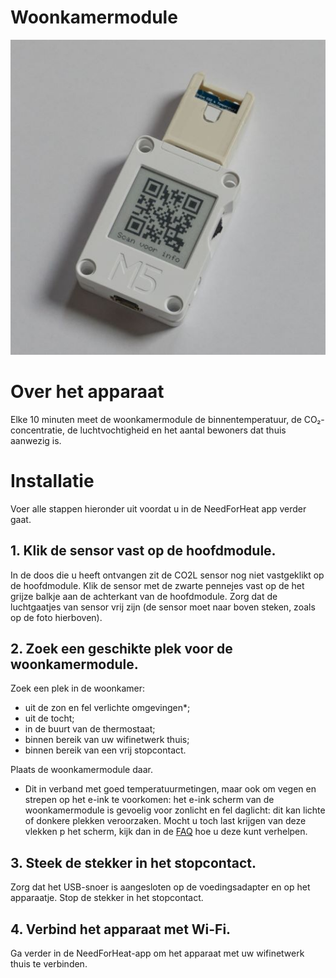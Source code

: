 # Woonkamermodule

![apparaat](../assets/device.jpg)

# Over het apparaat

Elke 10 minuten meet de woonkamermodule de binnentemperatuur, de CO₂-concentratie, de luchtvochtigheid en het aantal bewoners dat thuis aanwezig is.
        
# Installatie

Voer alle stappen hieronder uit voordat u in de NeedForHeat app verder gaat.

## 1. Klik de sensor vast op de hoofdmodule.

In de doos die u heeft ontvangen zit de CO2L sensor nog niet vastgeklikt op de hoofdmodule. Klik de sensor met de zwarte pennejes vast op de het grijze balkje aan de achterkant van de hoofdmodule. Zorg dat de luchtgaatjes van sensor vrij zijn (de sensor moet naar boven steken, zoals op de foto hierboven).
## 2. Zoek een geschikte plek voor de woonkamermodule.

Zoek een plek in de woonkamer:

- uit de zon en fel verlichte omgevingen*;
- uit de tocht;
- in de buurt van de thermostaat;
- binnen bereik van uw wifinetwerk thuis;
- binnen bereik van een vrij stopcontact.

Plaats de woonkamermodule daar.

* Dit in verband met goed temperatuurmetingen, maar ook om vegen en strepen op het e-ink te voorkomen: het e-ink scherm van de woonkamermodule is gevoelig voor zonlicht en fel daglicht: dit kan lichte of donkere plekken veroorzaken. Mocht u toch last krijgen van deze vlekken p het scherm, kijk dan in de [FAQ](../../faq/) hoe u deze kunt verhelpen.

## 3. Steek de stekker in het stopcontact.

Zorg dat het USB-snoer is aangesloten op de voedingsadapter en op het apparaatje. Stop de stekker in het stopcontact.

## 4. Verbind het apparaat met Wi-Fi.

Ga verder in de NeedForHeat-app om het apparaat met uw wifinetwerk thuis te verbinden.